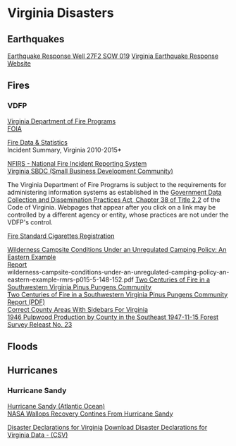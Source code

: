 # Virginia Disasters  

## Earthquakes  


[Earthquake Response Well 27F2 SOW 019](http://groundwaterwatch.usgs.gov/AWLSites.asp?S=370812080261901)
[Virginia Earthquake Response Website](http://va.water.usgs.gov/earthquakes/index.htm)


## Fires  


### VDFP  
[Virginia Department of Fire Programs](http://www.vafire.com/)  
[FOIA](http://www.vafire.com/administration/foia.htm)  


[Fire Data & Statistics](http://www.vafire.com/fire_data_statistics/index.htm)  
Incident Summary, Virginia 2010-2015*

[NFIRS - National Fire Incident Reporting System](https://www.nfirs.fema.gov/)  
[Virginia SBDC (Small Business Development Community)](http://web.archive.org/web/20160306020139/http://lfsbdc.org/)  

The Virginia Department of Fire Programs is subject to the requirements for administering information systems as established in the [Government Data Collection and Dissemination Practices Act, Chapter 38 of Title 2.2](http://leg1.state.va.us/cgi-bin/legp504.exe?000+cod+2.2-3800) of the Code of Virginia. Webpages that appear after you click on a link  may be controlled by a different agency or entity, whose practices are  not under the VDFP's control.  

[Fire Standard Cigarettes Registration](https://fsc.va-vdfp.com/Login.aspx)  


[Wilderness Campsite Conditions Under an Unregulated Camping Policy: An Eastern Example](https://www.fs.fed.us/rmrs/publications/wilderness-campsite-conditions-under-unregulated-camping-policy-eastern-example)  
[Report](https://www.fs.fed.us/rm/pubs/rmrs_p015_5/rmrs_p015_5_148_152.pdf)  
wilderness-campsite-conditions-under-an-unregulated-camping-policy-an-eastern-example-rmrs-p015-5-148-152.pdf
[Two Centuries of Fire in a Southwestern Virginia Pinus Pungens Community](https://www.fs.fed.us/rmrs/publications/two-centuries-fire-southwestern-virginia-pinus-pungens-community)  
[Two Centuries of Fire in a Southwestern Virginia Pinus Pungens Community Report (PDF)](http://www.fs.fed.us/rm/pubs_other/rmrs_1995_sutherland_e001.pdf)  
[Correct County Areas With Sidebars For Virginia](https://www.fs.fed.us/rm/pubs/rmrs_p056/rmrs_p056_54_mccollum.pdf)  
[1946 Pulpwood Production by County in the Southeast 1947-11-15 Forest Survey Releast No. 23](https://www.srs.fs.usda.gov/pubs/fsr/fsrs/fsrs-023.pdf)  


## Floods  

## Hurricanes  

### Hurricane Sandy  
[Hurricane Sandy (Atlantic Ocean) ](https://www.nasa.gov/mission_pages/hurricanes/archives/2012/h2012_Sandy.html)  
[NASA Wallops Recovery Contines From Hurricane Sandy](https://www.nasa.gov/mission_pages/hurricanes/features/wallops-sandy.html)  



[Disaster Declarations for Virginia](http://www.fema.gov/disasters/grid/state-tribal-government/22?field_disaster_type_term_tid_1=All)
[Download Disaster Declarations for Virginia Data - (CSV)](http://www.fema.gov/disasters/grid/state/csv/22?field_disaster_type_term_tid_1=All&attach=page)
